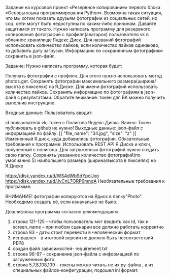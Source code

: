 
Задание на курсовой проект «Резервное копирование» первого блока «Основы языка программирования Python».
Возможна такая ситуация, что мы хотим показать друзьям фотографии из социальных сетей, но соц. сети могут быть недоступны по каким-либо причинам. Давайте защитимся от такого.
Нужно написать программу для резервного копирования фотографий с профиля(аватарок) пользователя vk в облачное хранилище Яндекс.Диск.
Для названий фотографий использовать количество лайков, если количество лайков одинаково, то добавить дату загрузки.
Информацию по сохраненным фотографиям сохранить в json-файл.

Задание:
Нужно написать программу, которая будет:

Получать фотографии с профиля. Для этого нужно использовать метод photos.get.
Сохранять фотографии максимального размера(ширина/высота в пикселях) на Я.Диске.
Для имени фотографий использовать количество лайков.
Сохранять информацию по фотографиям в json-файл с результатами.
Обратите внимание: токен для ВК можно получить выполнив инструкцию.

Входные данные:
Пользователь вводит:

id пользователя vk;
токен с Полигона Яндекс.Диска. Важно: Токен публиковать в github не нужно!
Выходные данные:
json-файл с информацией по файлу:
    [{
    "file_name": "34.jpg",
    "size": "z"
    }]
Измененный Я.диск, куда добавились фотографии.​​
Обязательные требования к программе:
Использовать REST API Я.Диска и ключ, полученный с полигона.
Для загруженных фотографий нужно создать свою папку.
Сохранять указанное количество фотографий(по умолчанию 5) наибольшего размера (ширина/высота в пикселях) на Я.Диске

https://disk.yandex.ru/d/WS4dWbSdYpoUxg
https://disk.yandex.ru/d/JvCnL7ORP6mnqA
Необязательные требования к программе:

 ВНИМАНИЕ! фотографии копируются  на Ядиск в папку"Photo". Необходимо создать её, если изначально не было.

 Дошлифовка программы согласно рекомендациям
 1. строка 121-125 - чтобы пользователь мог вводить как id, так и screen_name – при любом сценарии все должно работать корректно
 2. строка 83 - даты стоит перевести в человеческий формат
 3. исправлен - в итоговой версии не должно быть несоответствий PEP8
 4. создан  файл зависимостей- requirement.txt
 5. строка 96-97 - сохранение json-файла с информацией по загруженным фото
 6. строка 5,7,8,108,109 - токены можно  читать не их py-файла , а из специальных файлов-конфигурации, подошел ini формат.